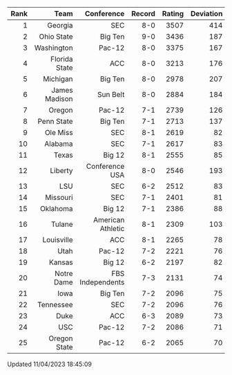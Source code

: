 | Rank  | Team                 | Conference           | Record   | Rating | Deviation |
| ---:  | ---:                 | ---:                 | ---:     | ---:   | ---:      |
| 1     | Georgia              | SEC                  | 8-0      | 3507   | 414       |
| 2     | Ohio State           | Big Ten              | 9-0      | 3436   | 187       |
| 3     | Washington           | Pac-12               | 8-0      | 3375   | 167       |
| 4     | Florida State        | ACC                  | 8-0      | 3213   | 176       |
| 5     | Michigan             | Big Ten              | 8-0      | 2978   | 207       |
| 6     | James Madison        | Sun Belt             | 8-0      | 2884   | 184       |
| 7     | Oregon               | Pac-12               | 7-1      | 2739   | 126       |
| 8     | Penn State           | Big Ten              | 7-1      | 2713   | 137       |
| 9     | Ole Miss             | SEC                  | 8-1      | 2619   | 82        |
| 10    | Alabama              | SEC                  | 7-1      | 2617   | 83        |
| 11    | Texas                | Big 12               | 8-1      | 2555   | 85        |
| 12    | Liberty              | Conference USA       | 8-0      | 2546   | 193       |
| 13    | LSU                  | SEC                  | 6-2      | 2512   | 83        |
| 14    | Missouri             | SEC                  | 7-1      | 2401   | 81        |
| 15    | Oklahoma             | Big 12               | 7-1      | 2386   | 88        |
| 16    | Tulane               | American Athletic    | 8-1      | 2309   | 103       |
| 17    | Louisville           | ACC                  | 8-1      | 2265   | 78        |
| 18    | Utah                 | Pac-12               | 7-2      | 2221   | 76        |
| 19    | Kansas               | Big 12               | 6-2      | 2197   | 82        |
| 20    | Notre Dame           | FBS Independents     | 7-3      | 2131   | 74        |
| 21    | Iowa                 | Big Ten              | 7-2      | 2096   | 75        |
| 22    | Tennessee            | SEC                  | 7-2      | 2096   | 76        |
| 23    | Duke                 | ACC                  | 6-3      | 2089   | 73        |
| 24    | USC                  | Pac-12               | 7-2      | 2086   | 71        |
| 25    | Oregon State         | Pac-12               | 6-2      | 2065   | 70        |

Updated 11/04/2023 18:45:09
